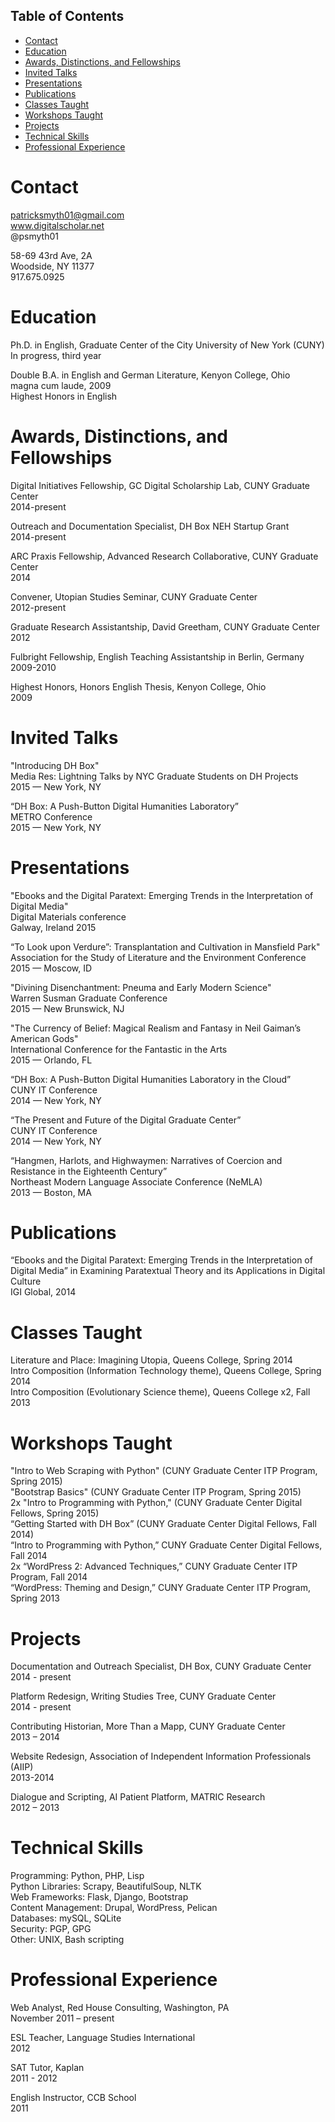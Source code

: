 <div id="table-of-contents">
<h2>Table of Contents</h2>
<div id="text-table-of-contents">
<ul>
<li><a href="#sec-1">Contact</a></li>
<li><a href="#sec-2">Education</a></li>
<li><a href="#sec-3">Awards, Distinctions, and Fellowships</a></li>
<li><a href="#sec-4">Invited Talks</a></li>
<li><a href="#sec-5">Presentations</a></li>
<li><a href="#sec-6">Publications</a></li>
<li><a href="#sec-7">Classes Taught</a></li>
<li><a href="#sec-8">Workshops Taught</a></li>
<li><a href="#sec-9">Projects</a></li>
<li><a href="#sec-10">Technical Skills</a></li>
<li><a href="#sec-11">Professional Experience</a></li>
</ul>
</div>
</div>


# Contact<a id="sec-1" name="sec-1"></a>

patricksmyth01@gmail.com  
www.digitalscholar.net  
@psmyth01  

58-69 43rd Ave, 2A  
Woodside, NY 11377  
917.675.0925  

# Education<a id="sec-2" name="sec-2"></a>

Ph.D. in English, Graduate Center of the City University of New York (CUNY)  
        In progress, third year  

Double B.A. in English and German Literature, Kenyon College, Ohio  
        magna cum laude, 2009  
        Highest Honors in English  

# Awards, Distinctions, and Fellowships<a id="sec-3" name="sec-3"></a>

Digital Initiatives Fellowship, GC Digital Scholarship Lab, CUNY Graduate Center  
2014-present  

Outreach and Documentation Specialist, DH Box NEH Startup Grant  
2014-present  

ARC Praxis Fellowship, Advanced Research Collaborative, CUNY Graduate Center  
2014  

Convener, Utopian Studies Seminar, CUNY Graduate Center  
2012-present  

Graduate Research Assistantship, David Greetham, CUNY Graduate Center  
2012  

Fulbright Fellowship, English Teaching Assistantship in Berlin, Germany  
2009-2010  

Highest Honors, Honors English Thesis, Kenyon College, Ohio  
2009  

# Invited Talks<a id="sec-4" name="sec-4"></a>

"Introducing DH Box"  
Media Res: Lightning Talks by NYC Graduate Students on DH Projects  
2015 — New York, NY  

“DH Box: A Push-Button Digital Humanities Laboratory”  
METRO Conference  
2015 — New York, NY  

# Presentations<a id="sec-5" name="sec-5"></a>

"Ebooks and the Digital Paratext: Emerging Trends in the Interpretation of Digital Media"  
Digital Materials conference  
Galway, Ireland 2015  

“To Look upon Verdure”: Transplantation and Cultivation in Mansfield Park"  
Association for the Study of Literature and the Environment Conference  
2015 — Moscow, ID  

"Divining Disenchantment: Pneuma and Early Modern Science"  
Warren Susman Graduate Conference  
2015 — New Brunswick, NJ  

"The Currency of Belief: Magical Realism and Fantasy in Neil Gaiman’s American Gods"  
International Conference for the Fantastic in the Arts  
2015 — Orlando, FL  

“DH Box: A Push-Button Digital Humanities Laboratory in the Cloud”  
CUNY IT Conference  
2014 — New York, NY  

“The Present and Future of the Digital Graduate Center”  
CUNY IT Conference  
2014 — New York, NY  

“Hangmen, Harlots, and Highwaymen: Narratives of Coercion and Resistance in the Eighteenth Century”  
Northeast Modern Language Associate Conference (NeMLA)  
2013 — Boston, MA  

# Publications<a id="sec-6" name="sec-6"></a>

“Ebooks and the Digital Paratext: Emerging Trends in the Interpretation of Digital Media” in Examining Paratextual Theory and its Applications in Digital Culture  
IGI Global, 2014  

# Classes Taught<a id="sec-7" name="sec-7"></a>

Literature and Place: Imagining Utopia, Queens College, Spring 2014  
Intro Composition (Information Technology theme), Queens College, Spring 2014  
Intro Composition (Evolutionary Science theme), Queens College  x2, Fall 2013  

# Workshops Taught<a id="sec-8" name="sec-8"></a>

"Intro to Web Scraping with Python" (CUNY Graduate Center ITP Program, Spring 2015)  
"Bootstrap Basics" (CUNY Graduate Center ITP Program, Spring 2015)  
2x "Intro to Programming with Python," (CUNY Graduate Center Digital Fellows, Spring 2015)  
“Getting Started with DH Box” (CUNY Graduate Center Digital Fellows, Fall 2014)  
“Intro to Programming with Python,” CUNY Graduate Center Digital Fellows, Fall 2014  
2x “WordPress 2: Advanced Techniques,” CUNY Graduate Center ITP Program, Fall 2014  
“WordPress: Theming and Design,” CUNY Graduate Center ITP Program, Spring 2013  

# Projects<a id="sec-9" name="sec-9"></a>

Documentation and Outreach Specialist, DH Box, CUNY Graduate Center  
2014 - present  

Platform Redesign, Writing Studies Tree, CUNY Graduate Center  
2014 - present  

Contributing Historian, More Than a Mapp, CUNY Graduate Center  
2013 – 2014  

Website Redesign, Association of Independent Information Professionals (AIIP)  
2013-2014  

Dialogue and Scripting, AI Patient Platform, MATRIC Research  
2012 – 2013  

# Technical Skills<a id="sec-10" name="sec-10"></a>

Programming: Python, PHP, Lisp  
Python Libraries: Scrapy, BeautifulSoup, NLTK  
Web Frameworks: Flask, Django, Bootstrap  
Content Management: Drupal, WordPress, Pelican  
Databases: mySQL, SQLite  
Security: PGP, GPG  
Other: UNIX, Bash scripting  

# Professional Experience<a id="sec-11" name="sec-11"></a>

Web Analyst, Red House Consulting, Washington, PA  
November 2011 – present  

ESL Teacher, Language Studies International  
2012  

SAT Tutor, Kaplan  
2011 - 2012  

English Instructor, CCB School  
2011